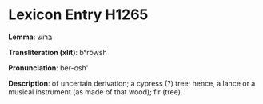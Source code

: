 # Lexicon Entry H1265

**Lemma**: בְּרוֹשׁ

**Transliteration (xlit)**: bᵉrôwsh

**Pronunciation**: ber-osh'

**Description**:
of uncertain derivation; a cypress (?) tree; hence, a lance or a musical instrument (as made of that wood); fir (tree).

